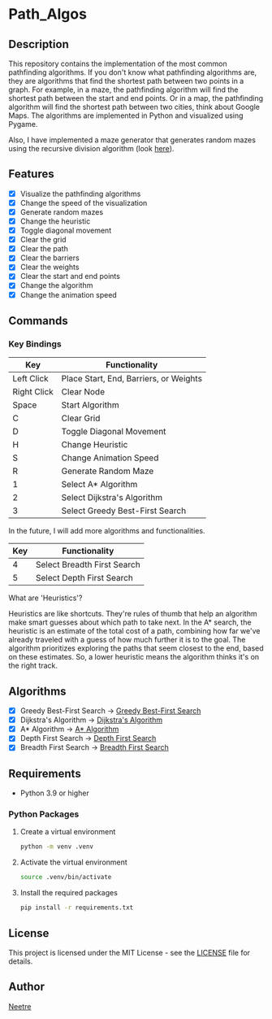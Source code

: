 # Path_Algos

## Description

This repository contains the implementation of the most common pathfinding algorithms.
If you don't know what pathfinding algorithms are, they are algorithms that find the shortest path between two points in a graph.
For example, in a maze, the pathfinding algorithm will find the shortest path between the start and end points.
Or in a map, the pathfinding algorithm will find the shortest path between two cities, think about Google Maps.
The algorithms are implemented in Python and visualized using Pygame.

Also, I have implemented a maze generator that generates random mazes using the recursive division algorithm (look [here](https://en.wikipedia.org/wiki/Maze_generation_algorithm#Recursive_division_method)).

## Features

- [x] Visualize the pathfinding algorithms
- [x] Change the speed of the visualization
- [x] Generate random mazes
- [x] Change the heuristic
- [x] Toggle diagonal movement
- [x] Clear the grid
- [x] Clear the path
- [x] Clear the barriers
- [x] Clear the weights
- [x] Clear the start and end points
- [x] Change the algorithm
- [x] Change the animation speed

## Commands

### Key Bindings

| Key           | Functionality                          |
|---------------|---------------------------------------|
| Left Click    | Place Start, End, Barriers, or Weights |
| Right Click   | Clear Node                            |
| Space         | Start Algorithm                       |
| C            | Clear Grid                            |
| D            | Toggle Diagonal Movement              |
| H            | Change Heuristic                      |
| S            | Change Animation Speed                |
| R            | Generate Random Maze                  |
| 1            | Select A* Algorithm                   |
| 2            | Select Dijkstra's Algorithm           |
| 3            | Select Greedy Best-First Search       |

In the future, I will add more algorithms and functionalities.

| Key           | Functionality                          |
|---------------|---------------------------------------|
| 4            | Select Breadth First Search           |
| 5            | Select Depth First Search             |

What are 'Heuristics'?

Heuristics are like shortcuts.  They're rules of thumb that help an algorithm make smart guesses about which path to take next.  In the A* search, the heuristic is an estimate of the total cost of a path, combining how far we've already traveled with a guess of how much further it is to the goal.  The algorithm prioritizes exploring the paths that seem closest to the end, based on these estimates.  So, a lower heuristic means the algorithm thinks it's on the right track.

## Algorithms

- [x] Greedy Best-First Search   -> [Greedy Best-First Search](https://en.wikipedia.org/wiki/Best-first_search)
- [x] Dijkstra's Algorithm -> [Dijkstra's Algorithm](https://en.wikipedia.org/wiki/Dijkstra%27s_algorithm)
- [x] A* Algorithm -> [A* Algorithm](https://en.wikipedia.org/wiki/A*_search_algorithm)
- [X] Depth First Search -> [Depth First Search](https://en.wikipedia.org/wiki/Depth-first_search)
- [X] Breadth First Search -> [Breadth First Search](https://en.wikipedia.org/wiki/Breadth-first_search)

## Requirements

- Python 3.9 or higher

### Python Packages

1. Create a virtual environment

    ```bash
    python -m venv .venv
    ```

2. Activate the virtual environment

    ```bash
    source .venv/bin/activate
    ```

3. Install the required packages

    ```bash
    pip install -r requirements.txt
    ```

## License

This project is licensed under the MIT License - see the [LICENSE](LICENSE) file for details.

## Author

[Neetre](https://github.com/Neetre)